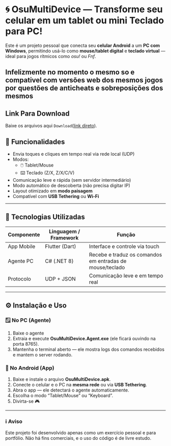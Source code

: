 # 🌀 OsuMultiDevice — Transforme seu celular em um tablet ou mini Teclado para PC!

Este é um projeto pessoal que conecta seu **celular Android** a um **PC com Windows**,
permitindo usá-lo como **mouse/tablet digital** e **teclado virtual** — ideal para jogos rítmicos como *osu!* ou *Fnf*.

Infelizmente no momento o mesmo so e compativel com versões web dos mesmos jogos por questões de anticheats e sobreposições dos mesmos
---
##  Link Para Download
Baixe os arquivos aqui `Download`([link direto](sha256:09c83b76a9339063141f119ee990eee9f8ea01e372ae8a797d2c0c18f83f3888)).

## 🎯 Funcionalidades

- Envia toques e cliques em tempo real via rede local (UDP)
- Modos:
  - 🖱️ Tablet/Mouse
  - ⌨️ Teclado (Z/X, Z/X/C/V)
- Comunicação leve e rápida (sem servidor intermediário)
- Modo automático de descoberta (não precisa digitar IP)
- Layout otimizado em **modo paisagem**
- Compatível com **USB Tethering** ou **Wi-Fi**

---

## 🧠 Tecnologias Utilizadas

| Componente | Linguagem / Framework | Função |
|-------------|----------------------|---------|
| App Mobile  | Flutter (Dart)       | Interface e controle via touch |
| Agente PC   | C# (.NET 8)          | Recebe e traduz os comandos em entradas de mouse/teclado |
| Protocolo   | UDP + JSON           | Comunicação leve e em tempo real |

---

## ⚙️ Instalação e Uso

### 🪟 No PC (Agente)
1. Baixe o agente
2. Extraia e execute **OsuMultiDevice.Agent.exe** (ele ficará ouvindo na porta 8765).
3. Mantenha o terminal aberto — ele mostra logs dos comandos recebidos e mantem o server rodando.

### 📱 No Android (App)
1. Baixe e instale o arquivo **OsuMultiDevice.apk**.
2. Conecte o celular e o PC na **mesma rede** ou via **USB Tethering**.
3. Abra o app — ele detectará o agente automaticamente.
4. Escolha o modo “Tablet/Mouse” ou “Keyboard”.
5. Divirta-se 🎮

---
### ℹ️ Aviso
Este projeto foi desenvolvido apenas como um exercício pessoal e para portfólio.
Não há fins comerciais, e o uso do código é de livre estudo.
